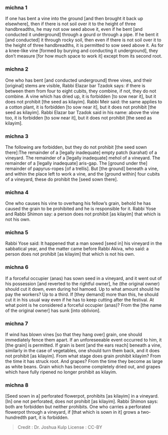 
### michna 1
If one has bent a vine into the ground [and then brought it back up elsewhere], then if there is not soil over it to the height of three handbreadths, he may not sow seed above it, even if he bent [and conducted it underground] through a gourd or through a pipe. If he bent it [and conducted] it through rocky soil, then even if there is not soil over it to the height of three handbreadths, it is permitted to sow seed above it. As for a knee-like vine [formed by burying and conducting it underground], they don’t measure [for how much space to work it] except from its second root.

### michna 2
One who has bent [and conducted underground] three vines, and their [original] stems are visible, Rabbi Elazar bar Tzadok says: if there is between them from four to eight cubits, they combine, if not, they do not combine. A vine which has dried up, it is forbidden [to sow near it], but it does not prohibit [the seed as kilayim]. Rabbi Meir said: the same applies to a cotton plant, it is forbidden [to sow near it], but it does not prohibit [the seed as kilayim]. Rabbi Elazar bar Tzadok said in his name: above the vine too, it is forbidden [to sow near it], but it does not prohibit [the seed as kilayim].

### michna 3
The following are forbidden, but they do not prohibit [the seed sown there]:The remainder of a [legally inadequate] empty patch (karahat) of a vineyard. The remainder of a [legally inadequate] mehol of a vineyard. The remainder of a [legally inadequate] aris-gap. The [ground under the] remainder of papyrus-ropes [of a trellis]. But [the ground] beneath a vine, and within the place left to work a vine, and the [ground within] four cubits of a vineyard, these do prohibit the [seed sown there].

### michna 4
One who causes his vine to overhang his fellow’s grain, behold he has caused the grain to be prohibited and he is responsible for it. Rabbi Yose and Rabbi Shimon say: a person does not prohibit [as kilayim] that which is not his own.

### michna 5
Rabbi Yose said: It happened that a man sowed [seed in] his vineyard in the sabbatical year, and the matter came before Rabbi Akiva, who said: a person does not prohibit [as kilayim] that which is not his own.

### michna 6
If a forceful occupier (anas) has sown seed in a vineyard, and it went out of his possession [and reverted to the rightful owner], he (the original owner) should cut it down, even during hol hamoed. Up to what amount should he pay the workers? Up to a third. If [they demand] more than this, he should cut it in his usual way even if he has to keep cutting after the festival. At what point is he considered a forceful occupier (anas)? From the [the name of the original owner] has sunk [into oblivion].

### michna 7
If wind has blown vines [so that they hang over] grain, one should immediately fence them apart. If an unforeseeable event occurred to him, it [the grain] is permitted. If grain is bent [and the ears reach] beneath a vine, similarly in the case of vegetables, one should turn them back, and it does not prohibit [as kilayim]. From what stage does grain prohibit kilayim? From the time it has struck root. And grapes? From the time they become as large as white beans. Grain which has become completely dried out, and grapes which have fully ripened no longer prohibit as kilayim.

### michna 8
[Seed sown in a] perforated flowerpot, prohibits [as kilayim] in a vineyard. [In] one not perforated, does not prohibit [as kilayim]. Rabbi Shimon says: both are forbidden but neither prohibits. One who carries a perforated flowerpot through a vineyard, if [that which is sown in it] grows a two-hundredth part, it is forbidden.

>Credit : Dr. Joshua Kulp
>License : CC-BY